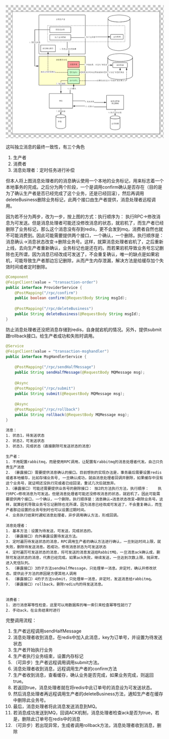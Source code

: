 ![image](https://raw.githubusercontent.com/TRLVMMR/distributed_transaction/master/123.png)

这叫独立消息的最终一致性，有三个角色

1. 生产者
2. 消费者
3. 消息处理者：定时任务进行补偿



但本人将上图消息处理者的的消息确认使用一个本地的业务标记，用来标志着一个本地事务的完成。之后分为两个阶段，一个是调用confirm确认是否存在（目的是为了确认生产者是否已经完成了这个业务，还是已经回滚），然后再调用deleteBusiness删除业务标记，此两个接口由生产者提供，消息处理者远程调用。

因为若不分为两步，改为一步，按上图的方式：执行顺序为：	执行RPC→修改消息为可发送。但是消息处理者可能还没修改消息的状态，就宕机了，而生产者已经删除了业务标记，那么这个消息没有存到redis，更不会发到mq，消费者自然也就不可能消费到。因此可能需要提供两个接口，一个确认，一个删除。执行顺序是：消息确认→消息状态改变→删除业务号。这样，就算消息处理者宕机了，之后重新上线，去向生产者重新确认，业务标记也是还在的。而若果宕机导致业务号忘记删除也无所谓，因为消息已经改成可发送了，不会重复确认，唯一的缺点是如果宕机，可能导致生产者那边忘记删除，从而产生内存泄漏，解决方法是给缓存加个失效时间或者定时删除。

```java
@Component
@FeignClient(value = "transaction-order")
public interface ProviderService {
    @PostMapping("/rpc/confirm")
    public boolean confirm(@RequestBody String msgId);

    @PostMapping("/rpc/deleteBusiness")
    public String deleteBusiness(@RequestBody String msgId);
}
```

防止消息处理者还没把消息存储到redis，自身就宕机的情况。另外，提供submit跟rollback接口。给生产者成功和失败时调用。

```java
@Service
@FeignClient(value = "transaction-msghandler")
public interface MsgHandlerService {

    @PostMapping("/rpc/sendHalfMessage")
    public String sendHalfMessage(@RequestBody MQMessage msg);

    @Async
    @PostMapping("/rpc/submit")
    public String submit(@RequestBody MQMessage msg);

    @Async
    @PostMapping("/rpc/rollback")
    public String rollback(@RequestBody MQMessage msg);
}
```



```
消息：
1. 状态1，待发送状态
2. 状态2，可发送状态
3. 状态3，完成状态（直接删除可发送状态的消息）

生产者：
1. 不用配置rabbitmq，而是使用RPC调用，让配置有rabbitmq的消息处理者代发。自己只负责生产消息 
2. （暴露接口）需要提供消息确认的接口。目前想到的实现办法是，事务最后需要设置redis或者本地缓存，比如存储业务号, 一旦确认成功，就由消息处理者回调并删除，如果缓存中没有这个业务号，就证明还没执行完或者已经回滚，重试几次后就放弃。
3.（暴露接口）可能还需要提供业务号的删除接口： 按2的方法执行方法，执行顺序：	执行RPC→修改消息为可发送。但是消息处理者可能还没修改消息的状态，就宕机了。因此可能需要提供两个接口，一个确认，一个删除。执行顺序是：消息确认→消息状态改变→删除业务号。这样，就算宕机导致业务号忘记删除也无所谓，因为消息已经改成可发送了，不会重复确认，而生产者那边设置的业务号到时也可以设置过期时间。
4. 业务执行结束时通知消息处理者，异步调用确认方法，形成回调。

消息处理者：
1. 基本方法：设置为待发送，可发送，完成状态的。
2. （暴露接口）向外暴露设置待发送方法。
3. 定时遍历待发送状态的消息，RPC调用生产者的确认方法进行确认，一旦到达时间上限，就失败，删除待发送消息。若成功，修改消息状态为可发送状态
4. 定时遍历可发送状态的消息，将可发送的消息发送给RabbitMQ，一旦消息ack确认成，删除可发送状态的消息，代表已经完成。如果ack失败，继续发送，一旦达到次数上限，抛异常，进入死信队列。
5. （暴露接口）3的子方法sendHalfMessage，只处理单一消息。非定时，确认并修改状态。提供此子方法的原因是方便其他人调用
6. （暴露接口）4的子方法submit，只处理单一消息，非定时，发送消息给rabbitmq。
7. （暴露接口）rollback，删除redis内的待发送消息。


消费者：
1. 进行消息幂等性检查，这里可以用数据库的唯一索引来检查幂等性就行了
2. 手动ack，在业务结束时进行

```



完整调用流程：

1. 生产者远程调用sendHalfMessage
2. 消息处理者收到消息，在redis中加入此消息，key为订单号，并设置为待发送状态
3. 生产者开始执行业务
4. 生产者执行业务结束，设置内存标记
5. （可异步）生产者远程调用调用submit方法。
6. 消息处理者收到消息，远程调用生产者的confirm方法
7. 生产者收到消息，查看缓存，确认业务是否完成，如果业务完成，则返回true。
8. 若返回true，消息处理者就在将redis中此订单号的消息设为可发送状态。
9. 然后消息处理者再远程调用生产者的deleteBusiness方法，通知生产者在缓存中删除此业务号。
10. 最后，消息处理者将此消息发送消息到MQ。
11. 若消息成功发送到MQ，回调ACK机制，消息处理者检查ack是否为true，若是，删除此订单号在redis中的消息
12. （可异步）若出现异常，生成者调用rollback方法，消息处理者收到消息，删除